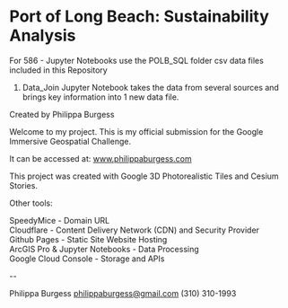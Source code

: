 # Port of Long Beach: Sustainability Analysis 

For 586 - Jupyter Notebooks use the POLB_SQL folder csv data files included in this Repository 

1) Data_Join Jupyter Notebook takes the data from several sources and brings key information into 1 new data file. 

Created by Philippa Burgess 

Welcome to my project. This is my official submission for the Google Immersive Geospatial Challenge. 

It can be accessed at: <a href="http://www.philippaburgess.com">www.philippaburgess.com</a>

This project was created with Google 3D Photorealistic Tiles and Cesium Stories.

Other tools:  

SpeedyMice - Domain URL<br> 
Cloudflare - Content Delivery Network (CDN) and Security Provider <br>
Github Pages - Static Site Website Hosting<br>
ArcGIS Pro & Jupyter Notebooks - Data Processing<br>
Google Cloud Console - Storage and APIs<br>


--

Philippa Burgess 
philippaburgess@gmail.com 
(310) 310-1993 
